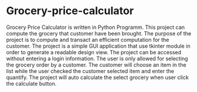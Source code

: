 # Grocery-price-calculator 
Grocery Price Calculator is written in Python Programm. This project can compute the grocery that customer have been brought. The purpose of the project is to compute and transact an efficient computation for the customer. The project is a simple GUI application that use tkinter module in order to generate a readable design view. The project can be accessed without entering a login information. The user is only allowed for selecting the grocery order by a customer. The customer will choose an item in the list while the user checked the customer selected item and enter the quantify. The project will auto calculate the select grocery when user click the calculate button.
